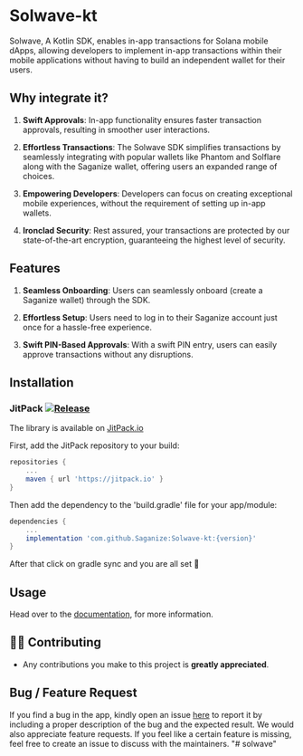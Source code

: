 # Solwave-kt 

Solwave, A Kotlin SDK, enables in-app transactions for Solana mobile dApps, allowing developers to implement in-app transactions within their mobile applications without having to build an independent wallet for their users.

## Why integrate it?
1. **Swift Approvals**: In-app functionality ensures faster transaction approvals, resulting in smoother user interactions.

2. **Effortless Transactions**: The Solwave SDK simplifies transactions by seamlessly integrating with popular wallets like Phantom and Solflare along with the Saganize wallet, offering users an expanded range of choices.

3. **Empowering Developers**: Developers can focus on creating exceptional mobile experiences, without the requirement of setting up in-app wallets.

4. **Ironclad Security**: Rest assured, your transactions are protected by our state-of-the-art encryption, guaranteeing the highest level of security.

## Features
1. **Seamless Onboarding**: Users can seamlessly onboard (create a Saganize wallet) through the SDK.

2. **Effortless Setup**: Users need to log in to their Saganize account just once for a hassle-free experience.

3. **Swift PIN-Based Approvals**: With a swift PIN entry, users can easily approve transactions without any disruptions.

## Installation

### JitPack [![Release](https://jitpack.io/v/Saganize/Solwave-kt.svg)](https://jitpack.io/#Saganize/Solwave-kt)

The library is available on [JitPack.io](https://jitpack.io/#Saganize/Solwave-kt)

First, add the JitPack repository to your build:

```gradle
repositories {
    ...
    maven { url 'https://jitpack.io' }
}
```

Then add the dependency to the 'build.gradle' file for your app/module:

```gradle
dependencies {
    ...
    implementation 'com.github.Saganize:Solwave-kt:{version}'
}
```
After that click on gradle sync and you are all set 🎉

## Usage
Head over to the [documentation](https://docs.saganize.com/solwave-sdk/kotlin_quickstart), for more information.

## 👨‍💻 Contributing

- Any contributions you make to this project is **greatly appreciated**.
 
## Bug / Feature Request

If you find a bug in the app, kindly open an issue [here](https://github.com/Saganize/Solwave-kt/issues/new) to report it by
including a proper description of the bug and the expected result. We would also appreciate feature requests. If you feel like a certain feature is missing, feel free to create an issue to discuss with the maintainers.
"# solwave" 
